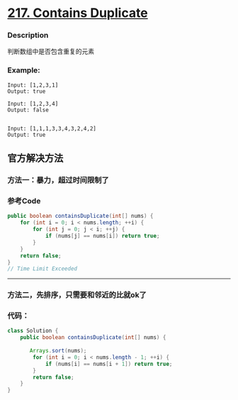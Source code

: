 # [217. Contains Duplicate](https://leetcode.com/problems/contains-duplicate/description/)


### Description

判断数组中是否包含重复的元素



### Example:
 

    Input: [1,2,3,1]
    Output: true

    Input: [1,2,3,4]
    Output: false


    Input: [1,1,1,3,3,4,3,2,4,2]
    Output: true


## 官方解决方法


### 方法一：暴力，超过时间限制了


### 参考Code

```java
public boolean containsDuplicate(int[] nums) {
    for (int i = 0; i < nums.length; ++i) {
        for (int j = 0; j < i; ++j) {
            if (nums[j] == nums[i]) return true;  
        }
    }
    return false;
}
// Time Limit Exceeded
```


------

### 方法二，先排序，只需要和邻近的比就ok了

### 代码：

```java
class Solution {
    public boolean containsDuplicate(int[] nums) {
      
       Arrays.sort(nums);
        for (int i = 0; i < nums.length - 1; ++i) {
            if (nums[i] == nums[i + 1]) return true;
        }
        return false;
    }
}
```
